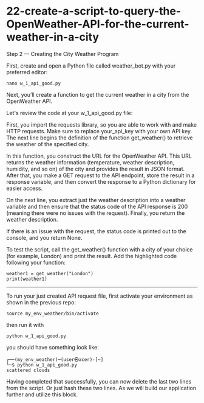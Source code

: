 # 22-create-a-script-to-query-the-OpenWeather-API-for-the-current-weather-in-a-city

Step 2 — Creating the City Weather Program

First, create and open a Python file called weather_bot.py with your preferred editor:

    nano w_1_api_good.py

Next, you’ll create a function to get the current weather in a city from the OpenWeather API. 

Let's review the code at your w_1_api_good.py file:

First, you import the requests library, so you are able to work with and make HTTP requests. Make sure to replace your_api_key with your own API key. The next line begins the definition of the function get_weather() to retrieve the weather of the specified city.

In this function, you construct the URL for the OpenWeather API. This URL returns the weather information (temperature, weather description, humidity, and so on) of the city and provides the result in JSON format. After that, you make a GET request to the API endpoint, store the result in a response variable, and then convert the response to a Python dictionary for easier access.

On the next line, you extract just the weather description into a weather variable and then ensure that the status code of the API response is 200 (meaning there were no issues with the request). Finally, you return the weather description.

If there is an issue with the request, the status code is printed out to the console, and you return None.

To test the script, call the get_weather() function with a city of your choice (for example, London) and print the result. Add the highlighted code following your function:

    weather1 = get_weather("London")
    print(weather1)

*****

To run your just created API request file, first activate your environment as shown in the previous repo:

    source my_env_weather/bin/activate

then run it with

    python w_1_api_good.py

you should have something look like:

    ┌──(my_env_weather)─(user㉿acer)-[~]
    └─$ python w_1_api_good.py            
    scattered clouds


Having completed that successfully, you can now delete the last two lines from the script.
Or just hash these two lines.
As we will build our application further and utilize this block.

